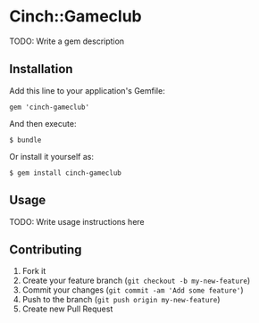 # Cinch::Gameclub

TODO: Write a gem description

## Installation

Add this line to your application's Gemfile:

    gem 'cinch-gameclub'

And then execute:

    $ bundle

Or install it yourself as:

    $ gem install cinch-gameclub

## Usage

TODO: Write usage instructions here

## Contributing

1. Fork it
2. Create your feature branch (`git checkout -b my-new-feature`)
3. Commit your changes (`git commit -am 'Add some feature'`)
4. Push to the branch (`git push origin my-new-feature`)
5. Create new Pull Request

